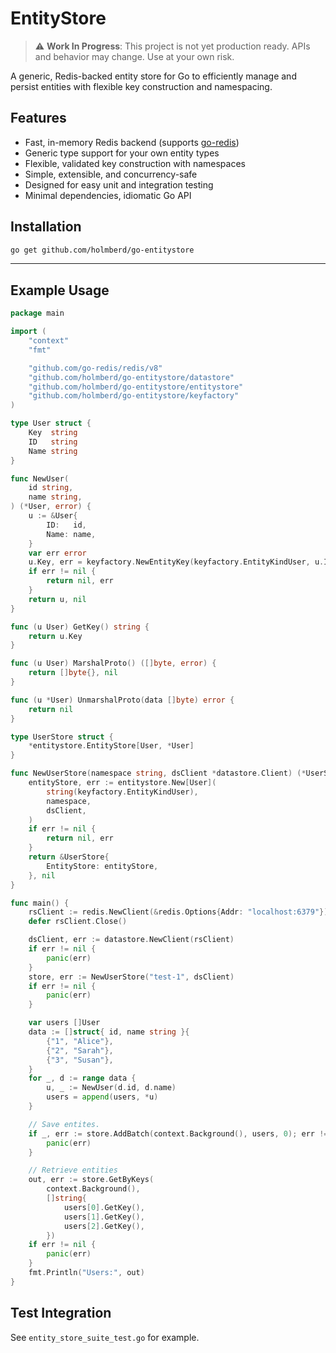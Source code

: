 # EntityStore

> ⚠️ **Work In Progress**: This project is not yet production ready. APIs and behavior may change. Use at your own risk.

A generic, Redis-backed entity store for Go to efficiently manage and persist entities with flexible key construction and namespacing.

## Features
- Fast, in-memory Redis backend (supports [go-redis](https://github.com/go-redis/redis))
- Generic type support for your own entity types
- Flexible, validated key construction with namespaces
- Simple, extensible, and concurrency-safe
- Designed for easy unit and integration testing
- Minimal dependencies, idiomatic Go API

## Installation

```sh
go get github.com/holmberd/go-entitystore
```
---
## Example Usage

```Go
package main

import (
	"context"
	"fmt"

	"github.com/go-redis/redis/v8"
	"github.com/holmberd/go-entitystore/datastore"
	"github.com/holmberd/go-entitystore/entitystore"
	"github.com/holmberd/go-entitystore/keyfactory"
)

type User struct {
	Key  string
	ID   string
	Name string
}

func NewUser(
	id string,
	name string,
) (*User, error) {
	u := &User{
		ID:   id,
		Name: name,
	}
	var err error
	u.Key, err = keyfactory.NewEntityKey(keyfactory.EntityKindUser, u.ID, "", "")
	if err != nil {
		return nil, err
	}
	return u, nil
}

func (u User) GetKey() string {
	return u.Key
}

func (u User) MarshalProto() ([]byte, error) {
	return []byte{}, nil
}

func (u *User) UnmarshalProto(data []byte) error {
	return nil
}

type UserStore struct {
	*entitystore.EntityStore[User, *User]
}

func NewUserStore(namespace string, dsClient *datastore.Client) (*UserStore, error) {
	entityStore, err := entitystore.New[User](
		string(keyfactory.EntityKindUser),
		namespace,
		dsClient,
	)
	if err != nil {
		return nil, err
	}
	return &UserStore{
		EntityStore: entityStore,
	}, nil
}

func main() {
	rsClient := redis.NewClient(&redis.Options{Addr: "localhost:6379"})
	defer rsClient.Close()

	dsClient, err := datastore.NewClient(rsClient)
	if err != nil {
		panic(err)
	}
	store, err := NewUserStore("test-1", dsClient)
	if err != nil {
		panic(err)
	}

	var users []User
	data := []struct{ id, name string }{
		{"1", "Alice"},
		{"2", "Sarah"},
		{"3", "Susan"},
	}
	for _, d := range data {
		u, _ := NewUser(d.id, d.name)
		users = append(users, *u)
	}

	// Save entites.
	if _, err := store.AddBatch(context.Background(), users, 0); err != nil {
		panic(err)
	}

	// Retrieve entities
	out, err := store.GetByKeys(
		context.Background(),
		[]string{
			users[0].GetKey(),
			users[1].GetKey(),
			users[2].GetKey(),
		})
	if err != nil {
		panic(err)
	}
	fmt.Println("Users:", out)
}
```

## Test Integration
See `entity_store_suite_test.go` for example.
